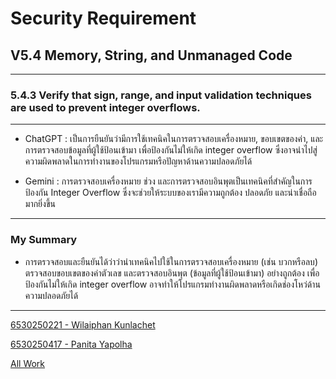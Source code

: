 # Security Requirement

## V5.4 Memory, String, and Unmanaged Code

---------------------------------------------------------------------------------------------------------------

### 5.4.3 Verify that sign, range, and input validation techniques are used to prevent integer overflows.

---------------------------------------------------------------------------------------------------------------

- ChatGPT : เป็นการยืนยันว่ามีการใช้เทคนิคในการตรวจสอบเครื่องหมาย, ขอบเขตของค่า, และการตรวจสอบข้อมูลที่ผู้ใช้ป้อนเข้ามา เพื่อป้องกันไม่ให้เกิด integer overflow ซึ่งอาจนำไปสู่ความผิดพลาดในการทำงานของโปรแกรมหรือปัญหาด้านความปลอดภัยได้

- Gemini : การตรวจสอบเครื่องหมาย ช่วง และการตรวจสอบอินพุตเป็นเทคนิคที่สำคัญในการป้องกัน Integer Overflow ซึ่งจะช่วยให้ระบบของเรามีความถูกต้อง ปลอดภัย และน่าเชื่อถือมากยิ่งขึ้น

---------------------------------------------------------------------------------------------------------------

### My Summary

-  การตรวจสอบและยืนยันได้ว่าว่านำเทคนิคไปใช้ในการตรวจสอบเครื่องหมาย (เช่น บวกหรือลบ) ตรวจสอบขอบเขตของค่าตัวเลข และตรวจสอบอินพุต (ข้อมูลที่ผู้ใช้ป้อนเข้ามา) อย่างถูกต้อง เพื่อป้องกันไม่ให้เกิด integer overflow
อาจทำให้โปรแกรมทำงานผิดพลาดหรือเกิดช่องโหว่ด้านความปลอดภัยได้

---------------------------------------------------------------------------------------------------------------

<a href="https://wilaiphan.github.io/security-requirement"> 6530250221 - Wilaiphan Kunlachet </a>

<a href="https://panita18.github.io/security-requirement"> 6530250417 - Panita Yapolha </a>

<a href= "https://wilaiphan.github.io/all-work"> All Work </a>